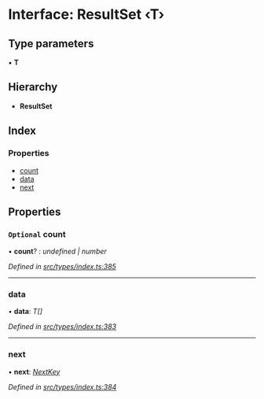 # Interface: ResultSet ‹**T**›

## Type parameters

▪ **T**

## Hierarchy

* **ResultSet**

## Index

### Properties

* [count](resultset.md#optional-count)
* [data](resultset.md#data)
* [next](resultset.md#next)

## Properties

### `Optional` count

• **count**? : *undefined | number*

*Defined in [src/types/index.ts:385](https://github.com/PolymathNetwork/polymesh-sdk/blob/36c7bf5/src/types/index.ts#L385)*

___

###  data

• **data**: *T[]*

*Defined in [src/types/index.ts:383](https://github.com/PolymathNetwork/polymesh-sdk/blob/36c7bf5/src/types/index.ts#L383)*

___

###  next

• **next**: *[NextKey](../globals.md#nextkey)*

*Defined in [src/types/index.ts:384](https://github.com/PolymathNetwork/polymesh-sdk/blob/36c7bf5/src/types/index.ts#L384)*
